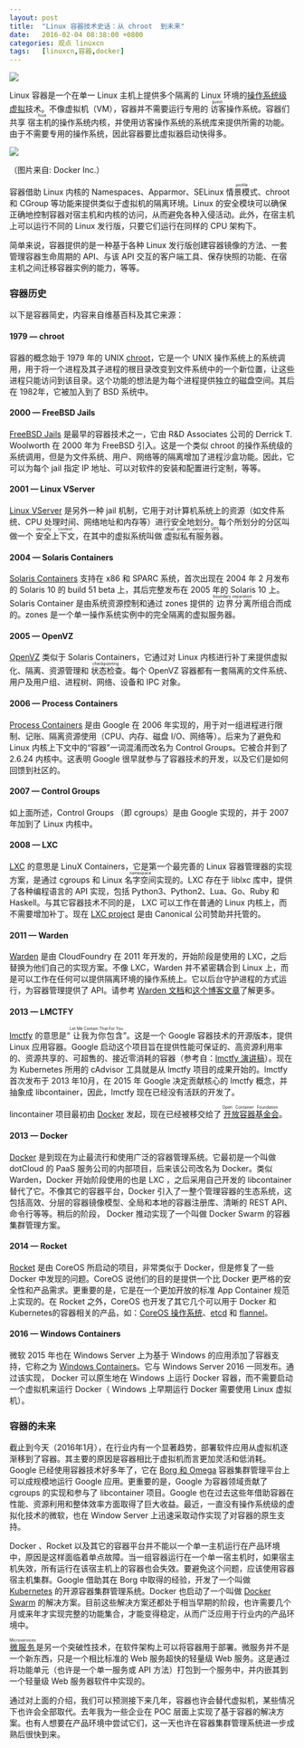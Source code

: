 ```yaml
---
layout: post
title:	"Linux 容器技术史话：从 chroot  到未来"
date:	2016-02-04 08:38:00 +0800 
categories:	观点 linuxcn 
tags:	[linuxcn,容器,docker]
---
```



![](/Asserts/Images//attachment/album/201602/04/001041qaejsssu4lfk49f5.jpg)


Linux 容器是一个在单一 Linux 主机上提供多个隔离的 Linux 环境的[操作系统级虚拟](https://en.wikipedia.org/wiki/Operating-system-level_virtualization#IMPLEMENTATIONS)技术。不像虚拟机（VM），容器并不需要运行专用的<ruby> 访客 <rp>  （ </rp> <rt>  guest </rt> <rp>  ） </rp></ruby>操作系统。容器们共享<ruby> 宿主机的 <rp>  （ </rp> <rt>  host </rt> <rp>  ） </rp></ruby>操作系统内核，并使用访客操作系统的系统库来提供所需的功能。由于不需要专用的操作系统，因此容器要比虚拟器启动快得多。


![](/Asserts/Images//attachment/album/201602/04/182525u1sn21xzr8lln78r.jpg)


（图片来自: Docker Inc.）


容器借助 Linux 内核的 Namespaces、Apparmor、SELinux <ruby> 情景模式 <rp>  （ </rp> <rt>  profile </rt> <rp>  ） </rp></ruby>、chroot 和 CGroup 等功能来提供类似于虚拟机的隔离环境。Linux 的安全模块可以确保正确地控制容器对宿主机和内核的访问，从而避免各种入侵活动。此外，在宿主机上可以运行不同的 Linux 发行版，只要它们运行在同样的 CPU 架构下。


简单来说，容器提供的是一种基于各种 Linux 发行版创建容器镜像的方法、一套管理容器生命周期的 API、与该 API 交互的客户端工具、保存快照的功能、在宿主机之间迁移容器实例的能力，等等。


### 容器历史


以下是容器简史，内容来自维基百科及其它来源：


#### 1979 — chroot


容器的概念始于 1979 年的 UNIX [chroot](https://en.wikipedia.org/wiki/Chroot)，它是一个 UNIX 操作系统上的系统调用，用于将一个进程及其子进程的根目录改变到文件系统中的一个新位置，让这些进程只能访问到该目录。这个功能的想法是为每个进程提供独立的磁盘空间。其后在 1982年，它被加入到了 BSD 系统中。


#### 2000 — FreeBSD Jails


[FreeBSD Jails](https://en.wikipedia.org/wiki/FreeBSD_jail) 是最早的容器技术之一，它由 R&D Associates 公司的 Derrick T. Woolworth 在 2000 年为 FreeBSD 引入。这是一个类似 chroot 的操作系统级的系统调用，但是为文件系统、用户、网络等的隔离增加了进程沙盒功能。因此，它可以为每个 jail 指定 IP 地址、可以对软件的安装和配置进行定制，等等。


#### 2001 — Linux VServer


[Linux VServer](https://en.wikipedia.org/wiki/Linux-VServer) 是另外一种 jail 机制，它用于对计算机系统上的资源（如文件系统、CPU 处理时间、网络地址和内存等）进行安全地划分。每个所划分的分区叫做一个<ruby> 安全上下文 <rp>  （ </rp> <rt>  security context </rt> <rp>  ） </rp></ruby>，在其中的虚拟系统叫做<ruby> 虚拟私有服务器 <rp>  （ </rp> <rt>  virtual private server，VPS </rt> <rp>  ） </rp></ruby>。


#### 2004 — Solaris Containers


[Solaris Containers](https://en.wikipedia.org/wiki/Solaris_Containers) 支持在 x86 和 SPARC 系统，首次出现在 2004 年 2 月发布的 Solaris 10 的 build 51 beta 上，其后完整发布在 2005 年的 Solaris 10 上。 Solaris Container 是由系统资源控制和通过 zones 提供的<ruby> 边界分离 <rp>  （ </rp> <rt>  boundary separation </rt> <rp>  ） </rp></ruby>所组合而成的。zones 是一个单一操作系统实例中的完全隔离的虚拟服务器。


#### 2005 — OpenVZ


[OpenVZ](https://en.wikipedia.org/wiki/OpenVZ) 类似于 Solaris Containers，它通过对 Linux 内核进行补丁来提供虚拟化、隔离、资源管理和<ruby> 状态检查 <rp>  （ </rp> <rt>  checkpointing </rt> <rp>  ） </rp></ruby>。每个 OpenVZ 容器都有一套隔离的文件系统、用户及用户组、进程树、网络、设备和 IPC 对象。


#### 2006 — Process Containers


[Process Containers](https://en.wikipedia.org/wiki/Cgroups) 是由 Google 在 2006 年实现的，用于对一组进程进行限制、记账、隔离资源使用（CPU、内存、磁盘 I/O、网络等）。后来为了避免和 Linux 内核上下文中的“容器”一词混淆而改名为 Control Groups。它被合并到了 2.6.24 内核中。这表明 Google 很早就参与了容器技术的开发，以及它们是如何回馈到社区的。


#### 2007 — Control Groups


如上面所述，Control Groups （即 cgroups）是由 Google 实现的，并于 2007 年加到了 Linux 内核中。


#### 2008 — LXC


[LXC](https://en.wikipedia.org/wiki/LXC) 的意思是 LinuX Containers，它是第一个最完善的 Linux 容器管理器的实现方案，是通过 cgroups 和 Linux <ruby> 名字空间 <rp>  （ </rp> <rt>  namespace </rt> <rp>  ） </rp></ruby>实现的。LXC 存在于 liblxc 库中，提供了各种编程语言的 API 实现，包括 Python3、Python2、Lua、Go、Ruby 和 Haskell。与其它容器技术不同的是， LXC 可以工作在普通的 Linux 内核上，而不需要增加补丁。现在 [LXC project](https://linuxcontainers.org/lxc/introduction/) 是由 Canonical 公司赞助并托管的。


#### 2011 — Warden


[Warden](https://docs.cloudfoundry.org/concepts/architecture/warden.html) 是由 CloudFoundry 在 2011 年开发的，开始阶段是使用的 LXC，之后替换为他们自己的实现方案。不像 LXC，Warden 并不紧密耦合到 Linux 上，而是可以工作在任何可以提供隔离环境的操作系统上。它以后台守护进程的方式运行，为容器管理提供了 API。请参考 [Warden 文档](https://docs.cloudfoundry.org/concepts/architecture/warden.html)和[这个博客文章](http://blog.altoros.com/cloud-foundry-containers-warden-docker-garden.html)了解更多。


#### 2013 — LMCTFY


[lmctfy](https://github.com/google/lmctfy) 的意思是“<ruby> 让我为你包含 <rp>  （ </rp> <rt>  Let Me Contain That For You </rt> <rp>  ） </rp></ruby>”。这是一个 Google 容器技术的开源版本，提供 Linux 应用容器。Google 启动这个项目旨在提供性能可保证的、高资源利用率的、资源共享的、可超售的、接近零消耗的容器（参考自：[lmctfy 演讲稿](http://www.linuxplumbersconf.org/2013/ocw//system/presentations/1239/original/lmctfy%20(1).pdf)）。现在为 Kubernetes 所用的 cAdvisor 工具就是从 lmctfy 项目的成果开始的。lmctfy 首次发布于 2013 年10月，在 2015 年 Google 决定贡献核心的 lmctfy 概念，并抽象成 libcontainer，因此，lmctfy 现在已经没有活跃的开发了。


lincontainer 项目最初由 [Docker](https://github.com/docker/libcontainer) 发起，现在已经被移交给了<ruby> <a href="https://github.com/opencontainers/runc/tree/master/libcontainer">  开放容器基金会 </a> <rp>  （ </rp> <rt>  Open Container Foundation </rt> <rp>  ） </rp></ruby>。


#### 2013 — Docker


[Docker](https://en.wikipedia.org/wiki/Docker_(software)) 是到现在为止最流行和使用广泛的容器管理系统。它最初是一个叫做 dotCloud 的 PaaS 服务公司的内部项目，后来该公司改名为 Docker。类似 Warden，Docker 开始阶段使用的也是 LXC ，之后采用自己开发的 libcontainer 替代了它。不像其它的容器平台，Docker 引入了一整个管理容器的生态系统，这包括高效、分层的容器镜像模型、全局和本地的容器注册库、清晰的 REST API、命令行等等。稍后的阶段， Docker 推动实现了一个叫做 Docker Swarm 的容器集群管理方案。


#### 2014 — Rocket


[Rocket](https://coreos.com/blog/rocket/) 是由 CoreOS 所启动的项目，非常类似于 Docker，但是修复了一些 Docker 中发现的问题。CoreOS 说他们的目的是提供一个比 Docker 更严格的安全性和产品需求。更重要的是，它是在一个更加开放的标准 App Container 规范上实现的。在 Rocket 之外，CoreOS 也开发了其它几个可以用于 Docker 和 Kubernetes的容器相关的产品，如：[CoreOS 操作系统](https://en.wikipedia.org/wiki/CoreOS)、[etcd](https://coreos.com/etcd/) 和 [flannel](https://github.com/coreos/flannel)。


#### 2016 — Windows Containers


微软 2015 年也在 Windows Server 上为基于 Windows 的应用添加了容器支持，它称之为 [Windows Containers](https://msdn.microsoft.com/en-us/virtualization/windowscontainers/about/about_overview)。它与 Windows Server 2016 一同发布。通过该实现， Docker 可以原生地在 Windows 上运行 Docker 容器，而不需要启动一个虚拟机来运行 Docker（ Windows 上早期运行 Docker 需要使用 Linux 虚拟机）。


### 容器的未来


截止到今天（2016年1月），在行业内有一个显著趋势，部署软件应用从虚拟机逐渐移到了容器。其主要的原因是容器相比于虚拟机而言更加灵活和低消耗。Google 已经使用容器技术好多年了，它在 [Borg 和 Omega](http://static.googleusercontent.com/media/research.google.com/en//pubs/archive/43438.pdf) 容器集群管理平台上可以成规模地运行 Google 应用。更重要的是，Google 为容器领域贡献了 cgroups 的实现和参与了 libcontainer 项目。Google 也在过去这些年借助容器在性能、资源利用和整体效率方面取得了巨大收益。最近，一直没有操作系统级的虚拟化技术的微软，也在 Window Server 上迅速采取动作实现了对容器的原生支持。


Docker 、Rocket 以及其它的容器平台并不能以一个单一主机运行在产品环境中，原因是这样面临着单点故障。当一组容器运行在一个单一宿主机时，如果宿主机失效，所有运行在该宿主机上的容器也会失效。要避免这个问题，应该使用容器宿主机集群。Google 借助其在 Borg 中取得的经验，开发了一个叫做 [Kubernetes](http://kubernetes.io/) 的开源容器集群管理系统。Docker 也启动了一个叫做 [Docker Swarm](https://docs.docker.com/swarm/) 的解决方案。目前这些解决方案还都处于相当早期的阶段，也许需要几个月或来年才实现完整的功能集合，才能变得稳定，从而广泛应用于行业内的产品环境中。


<ruby> <a href="http://martinfowler.com/articles/microservices.html">  微服务 </a> <rp>  （ </rp> <rt>  Microservices </rt> <rp>  ） </rp></ruby>是另一个突破性技术，在软件架构上可以将容器用于部署。微服务并不是一个新东西，只是一个相比标准的 Web 服务超快的轻量级 Web 服务。这是通过将功能单元（也许是一个单一服务或 API 方法）打包到一个服务中，并内嵌其到一个轻量级 Web 服务器软件中实现的。


通过对上面的介绍，我们可以预测接下来几年，容器也许会替代虚拟机，某些情况下也许会全部取代。去年我为一些企业在 POC 层面上实现了基于容器的解决方案。也有人想要在产品环境中尝试它们，这一天也许在容器集群管理系统进一步成熟后很快到来。
